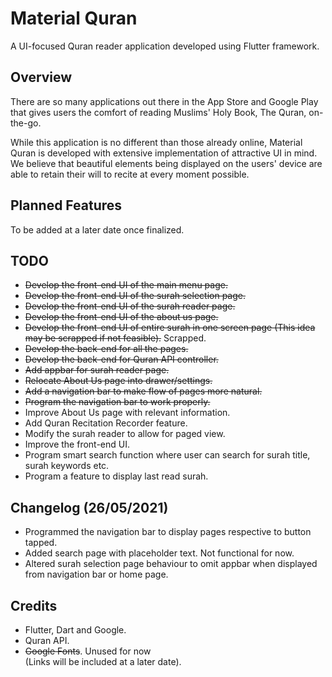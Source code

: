 # Material Quran

A UI-focused Quran reader application developed using Flutter framework.

## Overview

There are so many applications out there in the App Store and Google Play
that gives users the comfort of reading Muslims' Holy Book, The Quran,
on-the-go.

While this application is no different than those already online,
Material Quran is developed with extensive implementation of attractive UI
in mind. We believe that beautiful elements being displayed on the users'
device are able to retain their will to recite at every moment possible.

## Planned Features

To be added at a later date once finalized.

## TODO
- ~~Develop the front-end UI of the main menu page.~~
- ~~Develop the front-end UI of the surah selection page.~~
- ~~Develop the front-end UI of the surah reader page.~~
- ~~Develop the front-end UI of the about us page.~~
- ~~Develop the front-end UI of entire surah in one screen page (This idea may be scrapped if not feasible).~~ Scrapped.
- ~~Develop the back-end for all the pages.~~
- ~~Develop the back-end for Quran API controller.~~
- ~~Add appbar for surah reader page.~~
- ~~Relocate About Us page into drawer/settings.~~
- ~~Add a navigation bar to make flow of pages more natural.~~
- ~~Program the navigation bar to work properly.~~
- Improve About Us page with relevant information.
- Add Quran Recitation Recorder feature.
- Modify the surah reader to allow for paged view.
- Improve the front-end UI.
- Program smart search function where user can search for surah title, surah keywords etc.
- Program a feature to display last read surah.

## Changelog (26/05/2021)
- Programmed the navigation bar to display pages respective to button tapped.
- Added search page with placeholder text. Not functional for now.
- Altered surah selection page behaviour to omit appbar when displayed from navigation bar or home page.

## Credits

- Flutter, Dart and Google.
- Quran API.
- ~~Google Fonts~~. Unused for now\
(Links will be included at a later date).
